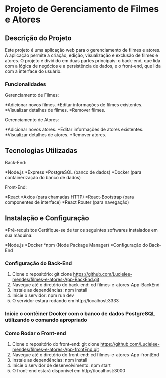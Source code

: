 # Projeto de Gerenciamento de Filmes e Atores

## Descrição do Projeto

Este projeto é uma aplicação web para o gerenciamento de filmes e atores. A aplicação permite a criação, edição, visualização e exclusão de filmes e atores. O projeto é dividido em duas partes principais: o back-end, que lida com a lógica de negócios e a persistência de dados, e o front-end, que lida com a interface do usuário.

### Funcionalidades

Gerenciamento de Filmes:

*Adicionar novos filmes.
*Editar informações de filmes existentes.
*Visualizar detalhes de filmes.
*Remover filmes.

Gerenciamento de Atores:

*Adicionar novos atores.
*Editar informações de atores existentes.
*Visualizar detalhes de atores.
*Remover atores.

## Tecnologias Utilizadas

Back-End:

*Node.js
*Express
*PostgreSQL (banco de dados)
*Docker (para containerização do banco de dados)

Front-End:

*React
*Axios (para chamadas HTTP)
*React-Bootstrap (para componentes de interface)
*React Router (para navegação)

## Instalação e Configuração

*Pré-requisitos
Certifique-se de ter os seguintes softwares instalados em sua máquina:

*Node.js
*Docker
*npm (Node Package Manager)
*Configuração do Back-End

### Configuração do Back-End
1. Clone o repositório: git clone https://github.com/Lucielee-mendes/filmes-e-atores-App-BackEnd.git
2. Navegue até o diretório do back-end: cd filmes-e-atores-App-BackEnd
3. Instale as dependências: npm install
4. Inicie o servidor: npm run dev
5. O servidor estará rodando em http://localhost:3333

### Inicie o contêiner Docker com o banco de dados PostgreSQL utilizando o comando apropriado

### Como Rodar o Front-end
1. Clone o repositório do front-end: git clone https://github.com/Lucielee-mendes/filmes-e-atores-App-frontEnd.git
2. Navegue até o diretório do front-end: cd filmes-e-atores-App-frontEnd
3. Instale as dependências: npm install
4. Inicie o servidor de desenvolvimento: npm start
5. O front-end estará disponível em http://localhost:3000